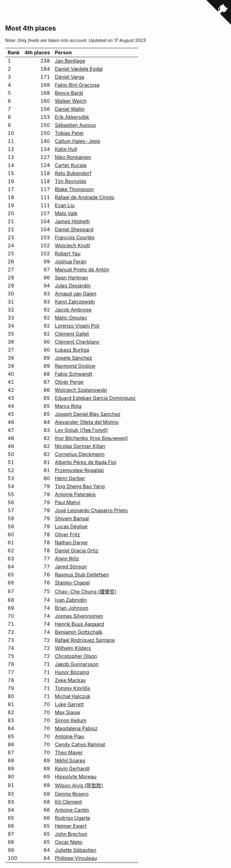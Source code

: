 ## Most 4th places

*Note: Only finals are taken into account.*
*Updated on 17 August 2023*

| Rank | 4th places | Person |
| :--- | ---: | :--- |
| 1 | 238 | [Jan Bentlage](https://www.worldcubeassociation.org/persons/2010BENT01) |
| 2 | 184 | [Daniel Vædele Egdal](https://www.worldcubeassociation.org/persons/2013EGDA01) |
| 3 | 171 | [Dániel Varga](https://www.worldcubeassociation.org/persons/2008VARG01) |
| 4 | 168 | [Fabio Bini Graciose](https://www.worldcubeassociation.org/persons/2010GRAC02) |
| 5 | 168 | [Bence Barát](https://www.worldcubeassociation.org/persons/2008BARA01) |
| 6 | 160 | [Walker Welch](https://www.worldcubeassociation.org/persons/2011WELC01) |
| 7 | 156 | [Daniel Wallin](https://www.worldcubeassociation.org/persons/2013WALL03) |
| 8 | 153 | [Erik Akkersdijk](https://www.worldcubeassociation.org/persons/2005AKKE01) |
| 9 | 150 | [Sébastien Auroux](https://www.worldcubeassociation.org/persons/2008AURO01) |
| 10 | 150 | [Tobias Peter](https://www.worldcubeassociation.org/persons/2014PETE03) |
| 11 | 140 | [Callum Hales-Jepp](https://www.worldcubeassociation.org/persons/2012HALE01) |
| 12 | 134 | [Katie Hull](https://www.worldcubeassociation.org/persons/2010HULL01) |
| 13 | 127 | [Niko Ronkainen](https://www.worldcubeassociation.org/persons/2010RONK01) |
| 14 | 124 | [Carter Kucala](https://www.worldcubeassociation.org/persons/2015KUCA01) |
| 15 | 118 | [Reto Bubendorf](https://www.worldcubeassociation.org/persons/2012BUBE01) |
| 16 | 118 | [Tim Reynolds](https://www.worldcubeassociation.org/persons/2005REYN01) |
| 17 | 117 | [Blake Thompson](https://www.worldcubeassociation.org/persons/2010THOM03) |
| 18 | 111 | [Rafael de Andrade Cinoto](https://www.worldcubeassociation.org/persons/2007CINO01) |
| 19 | 111 | [Evan Liu](https://www.worldcubeassociation.org/persons/2009LIUE01) |
| 20 | 107 | [Mats Valk](https://www.worldcubeassociation.org/persons/2007VALK01) |
| 21 | 104 | [James Hildreth](https://www.worldcubeassociation.org/persons/2009HILD01) |
| 22 | 104 | [Daniel Sheppard](https://www.worldcubeassociation.org/persons/2009SHEP01) |
| 23 | 103 | [François Courtès](https://www.worldcubeassociation.org/persons/2008COUR01) |
| 24 | 102 | [Wojciech Knott](https://www.worldcubeassociation.org/persons/2011KNOT01) |
| 25 | 102 | [Robert Yau](https://www.worldcubeassociation.org/persons/2009YAUR01) |
| 26 | 99 | [Joshua Feran](https://www.worldcubeassociation.org/persons/2011FERA01) |
| 27 | 97 | [Manuel Prieto de Antón](https://www.worldcubeassociation.org/persons/2015ANTO04) |
| 28 | 96 | [Sean Hartman](https://www.worldcubeassociation.org/persons/2016HART02) |
| 29 | 94 | [Jules Desjardin](https://www.worldcubeassociation.org/persons/2010DESJ01) |
| 30 | 93 | [Arnaud van Galen](https://www.worldcubeassociation.org/persons/2006GALE01) |
| 31 | 93 | [Karol Zakrzewski](https://www.worldcubeassociation.org/persons/2014ZAKR01) |
| 32 | 92 | [Jacob Ambrose](https://www.worldcubeassociation.org/persons/2010AMBR01) |
| 33 | 92 | [Matic Omulec](https://www.worldcubeassociation.org/persons/2010OMUL02) |
| 34 | 92 | [Lorenzo Vigani Poli](https://www.worldcubeassociation.org/persons/2007POLI01) |
| 35 | 92 | [Clément Gallet](https://www.worldcubeassociation.org/persons/2004GALL02) |
| 36 | 90 | [Clément Cherblanc](https://www.worldcubeassociation.org/persons/2014CHER05) |
| 37 | 90 | [Łukasz Burliga](https://www.worldcubeassociation.org/persons/2013BURL01) |
| 38 | 89 | [Josete Sánchez](https://www.worldcubeassociation.org/persons/2015SANC18) |
| 39 | 89 | [Raymond Goslow](https://www.worldcubeassociation.org/persons/2014GOSL01) |
| 40 | 88 | [Fabio Schwandt](https://www.worldcubeassociation.org/persons/2014SCHW02) |
| 41 | 87 | [Olivér Perge](https://www.worldcubeassociation.org/persons/2007PERG01) |
| 42 | 86 | [Wojciech Szatanowski](https://www.worldcubeassociation.org/persons/2011SZAT01) |
| 43 | 85 | [Eduard Esteban García Domínguez](https://www.worldcubeassociation.org/persons/2011EDUA01) |
| 44 | 85 | [Marco Rota](https://www.worldcubeassociation.org/persons/2009ROTA01) |
| 45 | 85 | [Joseph Daniel Blas Sanchez](https://www.worldcubeassociation.org/persons/2016SANC08) |
| 46 | 84 | [Alexander Olleta del Molino](https://www.worldcubeassociation.org/persons/2008OLLE01) |
| 47 | 83 | [Lev Golub (Лев Голуб)](https://www.worldcubeassociation.org/persons/2014HOLU01) |
| 48 | 82 | [Ihor Bilchenko (Ігор Більченко)](https://www.worldcubeassociation.org/persons/2011BILC01) |
| 49 | 82 | [Nicolas Gertner Kilian](https://www.worldcubeassociation.org/persons/2013GERT01) |
| 50 | 82 | [Cornelius Dieckmann](https://www.worldcubeassociation.org/persons/2009DIEC01) |
| 51 | 81 | [Alberto Pérez de Rada Fiol](https://www.worldcubeassociation.org/persons/2011FIOL01) |
| 52 | 81 | [Przemysław Rogalski](https://www.worldcubeassociation.org/persons/2013ROGA02) |
| 53 | 80 | [Henri Gerber](https://www.worldcubeassociation.org/persons/2014GERB01) |
| 54 | 79 | [Ting Sheng Bao Yang](https://www.worldcubeassociation.org/persons/2008BAOY01) |
| 55 | 79 | [Antonie Paterakis](https://www.worldcubeassociation.org/persons/2012PATE01) |
| 56 | 79 | [Paul Mahvi](https://www.worldcubeassociation.org/persons/2012MAHV01) |
| 57 | 79 | [José Leonardo Chaparro Prieto](https://www.worldcubeassociation.org/persons/2011CHAP01) |
| 58 | 79 | [Shivam Bansal](https://www.worldcubeassociation.org/persons/2011BANS02) |
| 59 | 79 | [Lucas Déglise](https://www.worldcubeassociation.org/persons/2015DEGL01) |
| 60 | 78 | [Oliver Fritz](https://www.worldcubeassociation.org/persons/2014FRIT02) |
| 61 | 78 | [Nathan Dwyer](https://www.worldcubeassociation.org/persons/2011DWYE02) |
| 62 | 78 | [Daniel Gracia Ortiz](https://www.worldcubeassociation.org/persons/2009ORTI01) |
| 63 | 77 | [Alwin Rölz](https://www.worldcubeassociation.org/persons/2016ROLZ01) |
| 64 | 77 | [Jared Stinson](https://www.worldcubeassociation.org/persons/2014STIN01) |
| 65 | 76 | [Rasmus Stub Detlefsen](https://www.worldcubeassociation.org/persons/2014DETL01) |
| 66 | 76 | [Stanley Chapel](https://www.worldcubeassociation.org/persons/2016CHAP04) |
| 67 | 75 | [Chao-Che Chung (鍾肇哲)](https://www.worldcubeassociation.org/persons/2012CHON03) |
| 68 | 74 | [Ivan Zabrodin](https://www.worldcubeassociation.org/persons/2012ZABR01) |
| 69 | 74 | [Brian Johnson](https://www.worldcubeassociation.org/persons/2013JOHN10) |
| 70 | 74 | [Joonas Silvennoinen](https://www.worldcubeassociation.org/persons/2016SILV07) |
| 71 | 74 | [Henrik Buus Aagaard](https://www.worldcubeassociation.org/persons/2006BUUS01) |
| 72 | 74 | [Benjamin Gottschalk](https://www.worldcubeassociation.org/persons/2016GOTT01) |
| 73 | 72 | [Rafael Rodriguez Santana](https://www.worldcubeassociation.org/persons/2012SANT12) |
| 74 | 72 | [Wilhelm Kilders](https://www.worldcubeassociation.org/persons/2010KILD02) |
| 75 | 72 | [Christopher Olson](https://www.worldcubeassociation.org/persons/2009OLSO01) |
| 76 | 71 | [Jakob Gunnarsson](https://www.worldcubeassociation.org/persons/2015GUNN01) |
| 77 | 71 | [Hunor Bózsing](https://www.worldcubeassociation.org/persons/2009BOZS01) |
| 78 | 71 | [Zeke Mackay](https://www.worldcubeassociation.org/persons/2015MACK06) |
| 79 | 71 | [Tommy Kiprillis](https://www.worldcubeassociation.org/persons/2014KIPR01) |
| 80 | 71 | [Michał Halczuk](https://www.worldcubeassociation.org/persons/2006HALC01) |
| 81 | 70 | [Luke Garrett](https://www.worldcubeassociation.org/persons/2017GARR05) |
| 82 | 70 | [Max Siauw](https://www.worldcubeassociation.org/persons/2017SIAU02) |
| 83 | 70 | [Simon Kellum](https://www.worldcubeassociation.org/persons/2016KELL12) |
| 84 | 70 | [Magdalena Pabisz](https://www.worldcubeassociation.org/persons/2017PABI01) |
| 85 | 70 | [Antoine Piau](https://www.worldcubeassociation.org/persons/2008PIAU01) |
| 86 | 70 | [Cendy Cahyo Rahmat](https://www.worldcubeassociation.org/persons/2010RAHM02) |
| 87 | 70 | [Theo Mayer](https://www.worldcubeassociation.org/persons/2012MAYE01) |
| 88 | 69 | [Nikhil Soares](https://www.worldcubeassociation.org/persons/2015SOAR01) |
| 89 | 69 | [Kevin Gerhardt](https://www.worldcubeassociation.org/persons/2013GERH01) |
| 90 | 69 | [Hippolyte Moreau](https://www.worldcubeassociation.org/persons/2008MORE02) |
| 91 | 69 | [Wilson Alvis (陈智胜)](https://www.worldcubeassociation.org/persons/2011ALVI01) |
| 92 | 68 | [Dennis Rosero](https://www.worldcubeassociation.org/persons/2010ROSE03) |
| 93 | 68 | [Kit Clement](https://www.worldcubeassociation.org/persons/2008CLEM01) |
| 94 | 66 | [Antoine Cantin](https://www.worldcubeassociation.org/persons/2010CANT02) |
| 95 | 66 | [Rodrigo Ugarte](https://www.worldcubeassociation.org/persons/2015UGAR01) |
| 96 | 65 | [Helmer Ewert](https://www.worldcubeassociation.org/persons/2015EWER01) |
| 97 | 65 | [John Brechon](https://www.worldcubeassociation.org/persons/2010BREC01) |
| 98 | 65 | [Oscar Nieto](https://www.worldcubeassociation.org/persons/2014NIET03) |
| 99 | 64 | [Juliette Sébastien](https://www.worldcubeassociation.org/persons/2014SEBA01) |
| 100 | 64 | [Philippe Virouleau](https://www.worldcubeassociation.org/persons/2008VIRO01) |


<a href="https://github.com/JustinTimeCuber/wca_statistics" class="github-corner" aria-label="View source on Github"><svg width="80" height="80" viewBox="0 0 250 250" style="fill:#151513; color:#fff; position: absolute; top: 0; border: 0; right: 0;" aria-hidden="true"><path d="M0,0 L115,115 L130,115 L142,142 L250,250 L250,0 Z"></path><path d="M128.3,109.0 C113.8,99.7 119.0,89.6 119.0,89.6 C122.0,82.7 120.5,78.6 120.5,78.6 C119.2,72.0 123.4,76.3 123.4,76.3 C127.3,80.9 125.5,87.3 125.5,87.3 C122.9,97.6 130.6,101.9 134.4,103.2" fill="currentColor" style="transform-origin: 130px 106px;" class="octo-arm"></path><path d="M115.0,115.0 C114.9,115.1 118.7,116.5 119.8,115.4 L133.7,101.6 C136.9,99.2 139.9,98.4 142.2,98.6 C133.8,88.0 127.5,74.4 143.8,58.0 C148.5,53.4 154.0,51.2 159.7,51.0 C160.3,49.4 163.2,43.6 171.4,40.1 C171.4,40.1 176.1,42.5 178.8,56.2 C183.1,58.6 187.2,61.8 190.9,65.4 C194.5,69.0 197.7,73.2 200.1,77.6 C213.8,80.2 216.3,84.9 216.3,84.9 C212.7,93.1 206.9,96.0 205.4,96.6 C205.1,102.4 203.0,107.8 198.3,112.5 C181.9,128.9 168.3,122.5 157.7,114.1 C157.9,116.9 156.7,120.9 152.7,124.9 L141.0,136.5 C139.8,137.7 141.6,141.9 141.8,141.8 Z" fill="currentColor" class="octo-body"></path></svg></a><style>.github-corner:hover .octo-arm{animation:octocat-wave 560ms ease-in-out}@keyframes octocat-wave{0%,100%{transform:rotate(0)}20%,60%{transform:rotate(-25deg)}40%,80%{transform:rotate(10deg)}}@media (max-width:500px){.github-corner:hover .octo-arm{animation:none}.github-corner .octo-arm{animation:octocat-wave 560ms ease-in-out}}</style>

